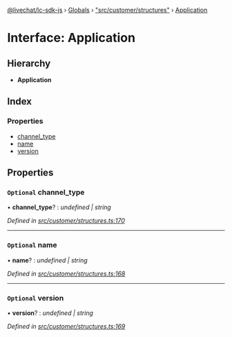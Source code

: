[@livechat/lc-sdk-js](../README.md) › [Globals](../globals.md) › ["src/customer/structures"](../modules/_src_customer_structures_.md) › [Application](_src_customer_structures_.application.md)

# Interface: Application

## Hierarchy

* **Application**

## Index

### Properties

* [channel_type](_src_customer_structures_.application.md#optional-channel_type)
* [name](_src_customer_structures_.application.md#optional-name)
* [version](_src_customer_structures_.application.md#optional-version)

## Properties

### `Optional` channel_type

• **channel_type**? : *undefined | string*

*Defined in [src/customer/structures.ts:170](https://github.com/livechat/lc-sdk-js/blob/d0a32c0/src/customer/structures.ts#L170)*

___

### `Optional` name

• **name**? : *undefined | string*

*Defined in [src/customer/structures.ts:168](https://github.com/livechat/lc-sdk-js/blob/d0a32c0/src/customer/structures.ts#L168)*

___

### `Optional` version

• **version**? : *undefined | string*

*Defined in [src/customer/structures.ts:169](https://github.com/livechat/lc-sdk-js/blob/d0a32c0/src/customer/structures.ts#L169)*
